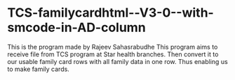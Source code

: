 # TCS-familycardhtml--V3-0--with-smcode-in-AD-column
This is the program made by Rajeev Sahasrabudhe
This program aims to receive file from TCS program at Star health branches. Then convert it to our usable family card rows with all family data in one row.
Thus enabling us to make family cards.
